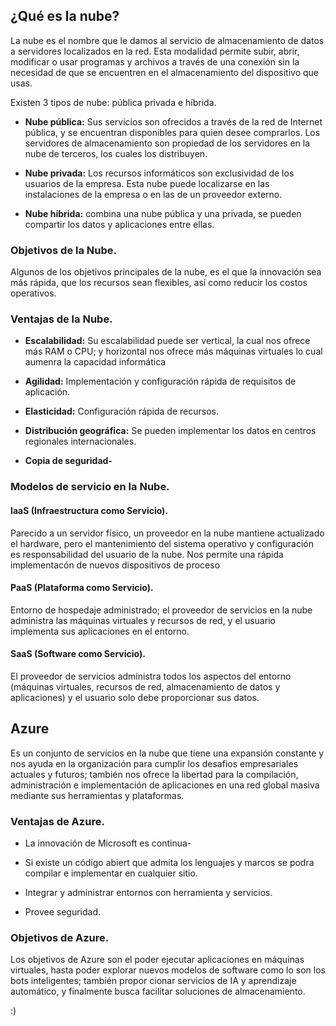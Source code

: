 
## ¿Qué es la nube?

La nube es el nombre que le damos al servicio de almacenamiento de datos a servidores localizados en la red. Esta modalidad permite subir, abrir, modificar o usar programas y archivos a través de una conexión sin la necesidad de que se encuentren en el almacenamiento del dispositivo que usas.

Existen 3 tipos de nube: pública privada e híbrida.

- **Nube pública:** Sus servicios son ofrecidos a través de la red de Internet pública, y se encuentran disponibles para quien desee comprarlos. Los servidores de almacenamiento son propiedad de los servidores en la nube de terceros, los cuales los distribuyen.

- **Nube privada:** Los recursos informáticos son exclusividad de los usuarios de la empresa. Esta nube puede localizarse en las instalaciones de la empresa o en las de un proveedor externo.

- **Nube híbrida:** combina una nube pública y una privada, se pueden compartir los datos y aplicaciones entre ellas.

### Objetivos de la Nube.

Algunos de los objetivos principales de la nube, es el que la innovación sea más rápida, que los recursos sean flexibles, así como reducir los costos operativos.

### Ventajas de la Nube.

- **Escalabilidad:** Su escalabilidad puede ser vertical, la cual nos ofrece más RAM o CPU; y horizontal nos ofrece más máquinas virtuales lo cual aumenra la capacidad informática

- **Agilidad:** Implementación y configuración rápida de requisitos de aplicación.

- **Elasticidad:** Configuración rápida de recursos.

- **Distribución geográfica:** Se pueden implementar los datos en centros regionales internacionales.

- **Copia de seguridad-**


### Modelos de servicio en la Nube.

#### IaaS (Infraestructura como Servicio).

Parecido a un servidor físico, un proveedor en la nube mantiene actualizado el hardware, pero el mantenimiento del sistema operativo y configuración es responsabilidad del usuario de la nube. Nos permite una rápida implementacón de nuevos dispositivos de proceso

#### PaaS (Plataforma como Servicio).

Entorno de hospedaje administrado; el proveedor de servicios en la nube administra las máquinas virtuales y recursos de red, y el usuario implementa sus aplicaciones en el entorno.

#### SaaS (Software como Servicio).

El proveedor de servicios administra todos los aspectos del entorno (máquinas virtuales, recursos de red, almacenamiento de datos y aplicaciones) y el usuario solo debe proporcionar sus datos.


## Azure

Es un conjunto de servicios en la nube que tiene una expansión constante y nos ayuda en la organización para cumplir los desafios empresariales actuales y futuros; también nos ofrece la libertad para la compilación, administración e implementación de aplicaciones en una red global masiva mediante sus herramientas y plataformas.

### Ventajas de Azure.

- La innovación de Microsoft es continua-

- Si existe un código abiert que admita los lenguajes y marcos se podra compilar e implementar en cualquier sitio.

- Integrar y administrar entornos con herramienta y servicios.

- Provee seguridad.

### Objetivos de Azure.

Los objetivos de Azure son el poder ejecutar aplicaciones en máquinas virtuales, hasta poder explorar nuevos modelos de software como lo son los bots inteligentes; también propor cionar servicios de IA y aprendizaje automático, y finalmente busca facilitar soluciones de almacenamiento.

:)
